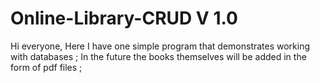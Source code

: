 # Online-Library-CRUD V 1.0
Hi everyone,
Here I have one simple program that demonstrates working with databases ; 
In the future the books themselves will be added in the form of pdf files ;
